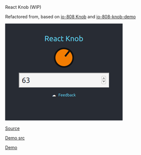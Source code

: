 React Knob (WIP)

Refactored from, based on [io-808 Knob](https://github.com/vincentriemer/io-808) and [io-808-knob-demo](https://codepen.io/vincentriemer/pen/YZVdQb)

![screenshot](./packages/demo/public/screenshot.png "Screeenshot")

[Source](./packages/react-knob)

[Demo src](./packages/demo)

[Demo](https://d10221.github.io/react-knob)

